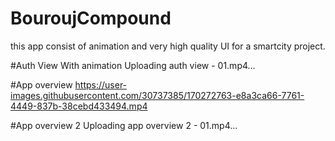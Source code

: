# BouroujCompound
this app consist of animation and very high quality UI for a smartcity project.

#Auth View With animation
Uploading auth view - 01.mp4…

#App overview
https://user-images.githubusercontent.com/30737385/170272763-e8a3ca66-7761-4449-837b-38cebd433494.mp4

#App overview 2
Uploading app overview 2 - 01.mp4…

